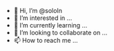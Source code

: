 - 👋 Hi, I’m @soloIn
- 👀 I’m interested in ...
- 🌱 I’m currently learning ...
- 💞️ I’m looking to collaborate on ...
- 📫 How to reach me ...

<!---
soloIn/soloIn is a ✨ special ✨ repository because its `README.md` (this file) appears on your GitHub profile.
You can click the Preview link to take a look at your changes.
--->
